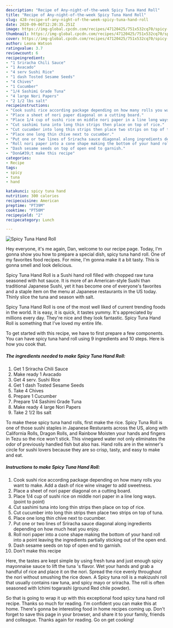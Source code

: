 ```yaml
---
description: "Recipe of Any-night-of-the-week Spicy Tuna Hand Roll"
title: "Recipe of Any-night-of-the-week Spicy Tuna Hand Roll"
slug: 428-recipe-of-any-night-of-the-week-spicy-tuna-hand-roll
date: 2020-09-06T12:20:35.251Z
image: https://img-global.cpcdn.com/recipes/47120425/751x532cq70/spicy-tuna-hand-roll-recipe-main-photo.jpg
thumbnail: https://img-global.cpcdn.com/recipes/47120425/751x532cq70/spicy-tuna-hand-roll-recipe-main-photo.jpg
cover: https://img-global.cpcdn.com/recipes/47120425/751x532cq70/spicy-tuna-hand-roll-recipe-main-photo.jpg
author: Leona Watson
ratingvalue: 3.7
reviewcount: 6
recipeingredient:
- "1 Sriracha Chili Sauce"
- "1 Avacado"
- "4 serv Sushi Rice"
- "1 dash Tosted Sesame Seeds"
- "4 Chives"
- "1 Cucumber"
- "1/4 Sashimi Grade Tuna"
- "4 large Nori Papers"
- "2 1/2 lbs salt"
recipeinstructions:
- "Cook sushi rice according package depending on how many rolls you want to make. Add a dash of rice wine vinager to add sweetness."
- "Place a sheet of nori paper diagonal on a cutting board."
- "Place 1/4 cup of sushi rice on middle nori paper in a line long ways. (point to point)"
- "Cut sashimi tuna into long thin strips then place on top of rice."
- "Cut cucumber into long thin strips then place two strips on top of tuna."
- "Place one long thin chive next to cucumber."
- "Put one or two lines of Sriracha sauce diagonal along ingredients depending on how much heat you enjoy."
- "Roll nori paper into a cone shape making the bottom of your hand roll into a point leaving the ingredients partially sticking out of the open end."
- "Dash sesame seeds on top of open end to garnish."
- "Don&#39;t make this recipe"
categories:
- Recipe
tags:
- spicy
- tuna
- hand

katakunci: spicy tuna hand 
nutrition: 300 calories
recipecuisine: American
preptime: "PT39M"
cooktime: "PT50M"
recipeyield: "2"
recipecategory: Lunch

---
```



![Spicy Tuna Hand Roll](https://img-global.cpcdn.com/recipes/47120425/751x532cq70/spicy-tuna-hand-roll-recipe-main-photo.jpg)

Hey everyone, it's me again, Dan, welcome to our recipe page. Today, I'm gonna show you how to prepare a special dish, spicy tuna hand roll. One of my favorites food recipes. For mine, I'm gonna make it a bit tasty. This is gonna smell and look delicious.

Spicy Tuna Hand Roll is a Sushi hand roll filled with chopped raw tuna seasoned with hot sauce. It is more of an American-style Sushi than traditional Japanese Sushi, yet it has become one of everyone&#39;s favorites and a staple item on the menu at Japanese restaurants in the US today. Thinly slice the tuna and season with salt.

Spicy Tuna Hand Roll is one of the most well liked of current trending foods in the world. It is easy, it is quick, it tastes yummy. It's appreciated by millions every day. They're nice and they look fantastic. Spicy Tuna Hand Roll is something that I've loved my entire life.


To get started with this recipe, we have to first prepare a few components. You can have spicy tuna hand roll using 9 ingredients and 10 steps. Here is how you cook that.

<!--inarticleads1-->

##### The ingredients needed to make Spicy Tuna Hand Roll:

1. Get 1 Sriracha Chili Sauce
1. Make ready 1 Avacado
1. Get 4 serv. Sushi Rice
1. Get 1 dash Tosted Sesame Seeds
1. Take 4 Chives
1. Prepare 1 Cucumber
1. Prepare 1/4 Sashimi Grade Tuna
1. Make ready 4 large Nori Papers
1. Take 2 1/2 lbs salt


To make these spicy tuna hand rolls, first make the rice. Spicy Tuna Roll is one of those sushi staples in Japanese Resturants across the US, along with California Rolls, Dragon Rolls, and Rainbow Moisten your hands and fingers in Tezu so the rice won&#39;t stick. This vinegared water not only eliminates the odor of previously handled fish but also has. Hand rolls are in the winner&#39;s circle for sushi lovers because they are so crisp, tasty, and easy to make and eat. 

<!--inarticleads2-->

##### Instructions to make Spicy Tuna Hand Roll:

1. Cook sushi rice according package depending on how many rolls you want to make. Add a dash of rice wine vinager to add sweetness.
1. Place a sheet of nori paper diagonal on a cutting board.
1. Place 1/4 cup of sushi rice on middle nori paper in a line long ways. (point to point)
1. Cut sashimi tuna into long thin strips then place on top of rice.
1. Cut cucumber into long thin strips then place two strips on top of tuna.
1. Place one long thin chive next to cucumber.
1. Put one or two lines of Sriracha sauce diagonal along ingredients depending on how much heat you enjoy.
1. Roll nori paper into a cone shape making the bottom of your hand roll into a point leaving the ingredients partially sticking out of the open end.
1. Dash sesame seeds on top of open end to garnish.
1. Don&#39;t make this recipe


Here, the tastes are kept simple by using fresh tuna and just enough spicy mayonnaise sauce to lift the tuna &#39;s flavor. Wet your hands and grab a handful of rice and place it on the nori. Spread the rice evenly throughout the nori without smushing the rice down. A Spicy tuna roll is a makizushi roll that usually contains raw tuna, and spicy mayo or sriracha. The roll is often seasoned with Ichimi togarashi (ground Red chile powder). 

So that is going to wrap it up with this exceptional food spicy tuna hand roll recipe. Thanks so much for reading. I'm confident you can make this at home. There's gonna be interesting food in home recipes coming up. Don't forget to save this page in your browser, and share it to your family, friends and colleague. Thanks again for reading. Go on get cooking!
